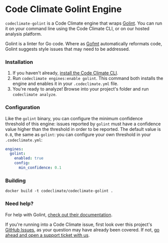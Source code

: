 # Code Climate Golint Engine

`codeclimate-golint` is a Code Climate engine that wraps [Golint](https://github.com/golang/lint). You can run it on your command line using the Code Climate CLI, or on our hosted analysis platform.

Golint is a linter for Go code. Where as [Gofmt](https://www.github.com/codeclimate/codeclimate-gofmt) automatically reformats code, Golint suggests style issues that may need to be addressed.

### Installation

1. If you haven't already, [install the Code Climate CLI](https://github.com/codeclimate/codeclimate).
2. Run `codeclimate engines:enable golint`. This command both installs the engine and enables it in your `.codeclimate.yml` file.
3. You're ready to analyze! Browse into your project's folder and run `codeclimate analyze`.

### Configuration

Like the `golint` binary, you can configure the minimum confidence threshold of
this engine: issues reported by `golint` must have a confidence value higher than
the threshold in order to be reported. The default value is `0.8`, the same as
`golint`: you can configure your own threshold in your `.codeclimate.yml`:

```yaml
engines:
  golint:
    enabled: true
    config:
      min_confidence: 0.1
```

### Building

```console
docker build -t codeclimate/codeclimate-golint .
```

### Need help?

For help with Golint, [check out their documentation](https://github.com/golang/lint).

If you're running into a Code Climate issue, first look over this project's [GitHub Issues](https://github.com/codeclimate/codeclimate-golint/issues), as your question may have already been covered. If not, [go ahead and open a support ticket with us](https://codeclimate.com/help).
